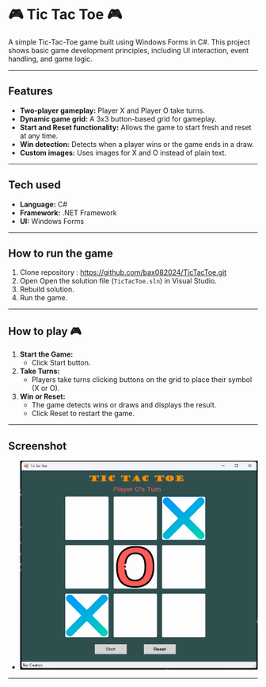 # :video_game: Tic Tac Toe :video_game:

A simple Tic-Tac-Toe game built using Windows Forms in C#. 
This project shows basic game development principles, 
including UI interaction, event handling, and game logic.

---

## Features

- **Two-player gameplay:** Player X and Player O take turns.
- **Dynamic game grid:** A 3x3 button-based grid for gameplay.
- **Start and Reset functionality:** Allows the game to start fresh and reset at any time.
- **Win detection:** Detects when a player wins or the game ends in a draw.
- **Custom images:** Uses images for X and O instead of plain text.

---

## Tech used

- **Language:** C#
- **Framework:** .NET Framework
- **UI:** Windows Forms

---

## How to run the game 

1. Clone repository : https://github.com/bax082024/TicTacToe.git
2. Open Open the solution file (`TicTacToe.sln`) in Visual Studio.
3. Rebuild solution.
4. Run the game.

---

## How to play :video_game:

1. **Start the Game:**
	- Click Start button.
2. **Take Turns:**
	- Players take turns clicking buttons on the grid to place their symbol (X or O).
3. **Win or Reset:**
	- The game detects wins or draws and displays the result.
	- Click Reset to restart the game.

---

## Screenshot

- ![Game](/Images/game.png)

---